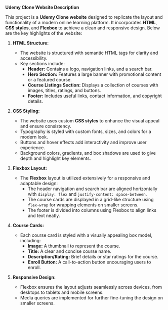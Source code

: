 **Udemy Clone Website Description**  

This project is a **Udemy Clone website** designed to replicate the layout and functionality of a modern online learning platform. It incorporates **HTML**, **CSS styles**, and **Flexbox** to achieve a clean and responsive design. Below are the key highlights of the website:  

1. **HTML Structure:**  
   - The website is structured with semantic HTML tags for clarity and accessibility.  
   - Key sections include:  
     - **Header:** Contains a logo, navigation links, and a search bar.  
     - **Hero Section:** Features a large banner with promotional content or a featured course.  
     - **Course Listings Section:** Displays a collection of courses with images, titles, ratings, and buttons.  
     - **Footer:** Includes useful links, contact information, and copyright details.  

2. **CSS Styling:**  
   - The website uses custom **CSS styles** to enhance the visual appeal and ensure consistency.  
   - Typography is styled with custom fonts, sizes, and colors for a modern look.  
   - Buttons and hover effects add interactivity and improve user experience.  
   - Background colors, gradients, and box shadows are used to give depth and highlight key elements.  

3. **Flexbox Layout:**  
   - The **Flexbox** layout is utilized extensively for a responsive and adaptable design:  
     - The header navigation and search bar are aligned horizontally with `display: flex` and `justify-content: space-between`.  
     - The course cards are displayed in a grid-like structure using `flex-wrap` for wrapping elements on smaller screens.  
     - The footer is divided into columns using Flexbox to align links and text neatly.  

4. **Course Cards:**  
   - Each course card is styled with a visually appealing box model, including:  
     - **Image:** A thumbnail to represent the course.  
     - **Title:** A clear and concise course name.  
     - **Description/Rating:** Brief details or star ratings for the course.  
     - **Enroll Button:** A call-to-action button encouraging users to enroll.  

5. **Responsive Design:**  
   - Flexbox ensures the layout adjusts seamlessly across devices, from desktops to tablets and mobile screens.  
   - Media queries are implemented for further fine-tuning the design on smaller screens.   

